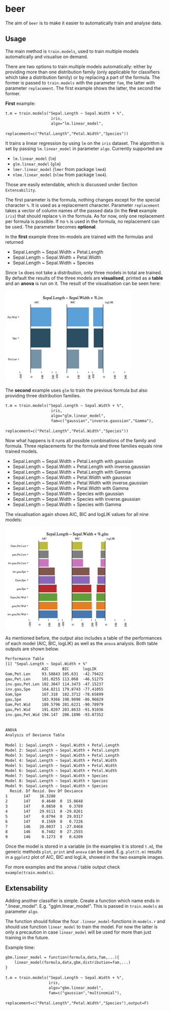 # beer

The aim of `beer` is to make it easier to automatically train and analyse data. 

## Usage

The main method is ``train.models``, used to train multiple models automatically and visualise on demand.

There are two options to train multiple models automatically: either by providing more than one distribution family (only applicable for classifiers which take a distribution family) or by replacing a part of the formula. The former is passed to ``train.models`` with the parameter ``fam``, the latter with parameter ``replacement``. The first example shows the latter, the second the former.

**First** example:

    t.m = train.models("Sepal.Length ~ Sepal.Width + %",
    					iris, 
    					algo="lm.linear_model",
    					replacement=c("Petal.Length","Petal.Width","Species"))
    			  
It trains a linear regression by using `lm` on the ``iris`` dataset. The algorithm is set by passing ``lm.linear_model`` in parameter ``algo``. Currently supported are 

* ``lm.linear_model`` (``lm``)
* ``glm.linear_model`` (``glm``)
* ``lmer.linear_model`` (``lmer`` from package ``lme4``)
* ``nlme.linear_model`` (``nlme`` from package ``lme4``).

Those are easily extendable, which is discussed under Section ``Extensability``. 

The first parameter is the formula, nothing changes except for the special character `%`. It is used as a replacement character. Parameter ``replacement`` takes a vector of column names of the passed data (in the **first** example ``iris``) that should replace ``%`` in the formula. As for now, only one replacement per formula is possible. If no ``%`` is used in the formula, no replacement can be used. The parameter becomes **optional**.

In the **first** example three lm-models are trained with the formulas and returned

* Sepal.Length ~ Sepal.Width + Petal.Length
* Sepal.Length ~ Sepal.Width + Petal.Width
* Sepal.Length ~ Sepal.Width + Species

Since `lm` does not take a distribution, only three models in total are trained. By default the results of the three models are **visualised**, printed as a **table** and an **anova** is run on it. The result of the visualisation can be seen here:

![d](doc/first-example.png)

The **second** example uses `glm` to train the previous formula but also providing three distribution families.

    t.m = train.models("Sepal.Length ~ Sepal.Width + %", 
    					iris, 
    					algo="glm.linear_model",
    					fam=c("gaussian","inverse.gaussian","Gamma"), 
    					replacement=c("Petal.Length","Petal.Width","Species"))
    
Now what happens is it runs all possible combinations of the family and formula. Three replacements for the formula and three families equals nine trained models.

* Sepal.Length ~ Sepal.Width + Petal.Length with gaussian
* Sepal.Length ~ Sepal.Width + Petal.Length with inverse.gaussian
* Sepal.Length ~ Sepal.Width + Petal.Length with Gamma
* Sepal.Length ~ Sepal.Width + Petal.Width with gaussian
* Sepal.Length ~ Sepal.Width + Petal.Width with inverse.gaussian
* Sepal.Length ~ Sepal.Width + Petal.Width with Gamma
* Sepal.Length ~ Sepal.Width + Species with gaussian
* Sepal.Length ~ Sepal.Width + Species with inverse.gaussian
* Sepal.Length ~ Sepal.Width + Species with Gamma

The visualisation again shows AIC, BIC and logLIK values for all nine models:

![d](doc/second-example.png)

As mentioned before, the output also includes a table of the performances of each model (AIC, BIC, logLIK) as well as the ``anova`` analysis. Both table outputs are shown below.

    Performance Table
    [1] "Sepal.Length ~ Sepal.Width + %"
                    AIC      BIC      logLIK   
    Gam,Pet.Len     93.58843 105.631  -42.79422
    gau,Pet.Len     101.0255 113.068  -46.51275
    inv.gau,Pet.Len 102.3047 114.3473 -47.15237
    inv.gau,Spe     164.8211 179.8743 -77.41055
    Gam,Spe         167.318  182.3712 -78.65899
    gau,Spe         183.9366 198.9898 -86.96829
    Gam,Pet.Wid     189.5796 201.6221 -90.78979
    gau,Pet.Wid     191.8207 203.8633 -91.91036
    inv.gau,Pet.Wid 194.147  206.1896 -93.07352
    
    
    ANOVA
    Analysis of Deviance Table
    
    Model 1: Sepal.Length ~ Sepal.Width + Petal.Length
    Model 2: Sepal.Length ~ Sepal.Width + Petal.Length
    Model 3: Sepal.Length ~ Sepal.Width + Petal.Length
    Model 4: Sepal.Length ~ Sepal.Width + Petal.Width
    Model 5: Sepal.Length ~ Sepal.Width + Petal.Width
    Model 6: Sepal.Length ~ Sepal.Width + Petal.Width
    Model 7: Sepal.Length ~ Sepal.Width + Species
    Model 8: Sepal.Length ~ Sepal.Width + Species
    Model 9: Sepal.Length ~ Sepal.Width + Species
      Resid. Df Resid. Dev Df Deviance
    1       147    16.3288            
    2       147     0.4640  0  15.8648
    3       147     0.0850  0   0.3789
    4       147    29.9111  0 -29.8261
    5       147     0.8794  0  29.0317
    6       147     0.1569  0   0.7226
    7       146    28.0037  1 -27.8468
    8       146     0.7482  0  27.2555
    9       146     0.1273  0   0.6209

Once the model is stored in a variable (in the examples it is stored ``t.m``), the generic methods ``plot``, ``print`` and ``anova`` can be used. E.g. ``plot(t.m)`` results in a ``ggplot2`` plot of AIC, BIC and logLik, showed in the two example images.

For more examples and the anova / table output check ``example(train.models)``.

## Extensability

Adding another classifier is simple. Create a function which name ends in ".linear_model". E.g. "gglm.linear_model". This is passed in ``train.models`` as parameter ``algo``.

The function should follow the four ``.linear_model``-functions in ``models.r`` and should use function ``linear_model`` to train the model. For now the latter is only a precaution in case ``linear_model`` will be used for more than just training in the future.

Example time:

    gbm.linear_model = function(formula,data,fam,...){
    	linear_model(formula,data,gbm,distribution=fam,...)    
    }
    
    t.m = train.models("Sepal.Length ~ Sepal.Width + %", 
                       iris, 
                       algo="gbm.linear_model",
                       fam=c("gaussian","multinomial"), 
                       replacement=c("Petal.Length","Petal.Width","Species"),output=F)
